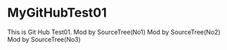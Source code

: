 # MyGitHubTest01
This is Git Hub Test01.
Mod by SourceTree(No1)
Mod by SourceTree(No2)
Mod by SourceTree(No3)
